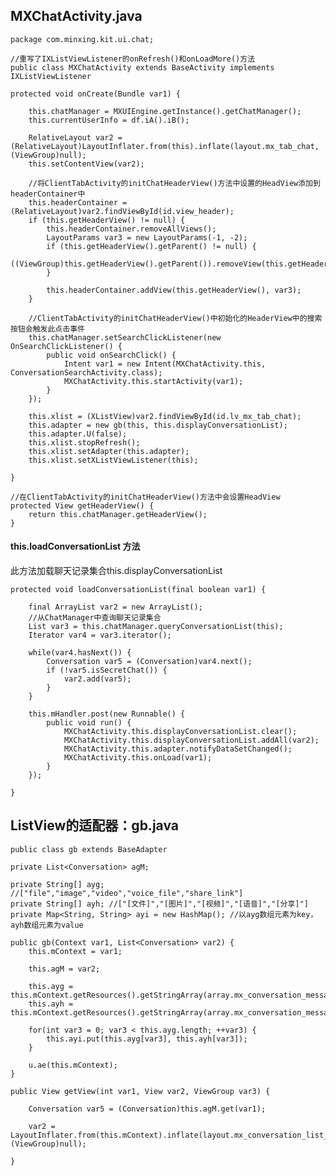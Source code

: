 ## MXChatActivity.java ##

	package com.minxing.kit.ui.chat;

	//重写了IXListViewListener的onRefresh()和onLoadMore()方法
	public class MXChatActivity extends BaseActivity implements IXListViewListener

	protected void onCreate(Bundle var1) {

		this.chatManager = MXUIEngine.getInstance().getChatManager();
        this.currentUserInfo = df.iA().iB();

		RelativeLayout var2 = (RelativeLayout)LayoutInflater.from(this).inflate(layout.mx_tab_chat, (ViewGroup)null);
        this.setContentView(var2);

		//将ClientTabActivity的initChatHeaderView()方法中设置的HeadView添加到headerContainer中
		this.headerContainer = (RelativeLayout)var2.findViewById(id.view_header);
        if (this.getHeaderView() != null) {
            this.headerContainer.removeAllViews();
            LayoutParams var3 = new LayoutParams(-1, -2);
            if (this.getHeaderView().getParent() != null) {
                ((ViewGroup)this.getHeaderView().getParent()).removeView(this.getHeaderView());
            }

            this.headerContainer.addView(this.getHeaderView(), var3);
        }

		//ClientTabActivity的initChatHeaderView()中初始化的HeaderView中的搜索按钮会触发此点击事件
		this.chatManager.setSearchClickListener(new OnSearchClickListener() {
            public void onSearchClick() {
                Intent var1 = new Intent(MXChatActivity.this, ConversationSearchActivity.class);
                MXChatActivity.this.startActivity(var1);
            }
        });

		this.xlist = (XListView)var2.findViewById(id.lv_mx_tab_chat);
		this.adapter = new gb(this, this.displayConversationList);
        this.adapter.U(false);
        this.xlist.stopRefresh();
        this.xlist.setAdapter(this.adapter);
        this.xlist.setXListViewListener(this);

	}

	//在ClientTabActivity的initChatHeaderView()方法中会设置HeadView
	protected View getHeaderView() {
        return this.chatManager.getHeaderView();
    }


#### this.loadConversationList 方法 ####
此方法加载聊天记录集合this.displayConversationList
	
	protected void loadConversationList(final boolean var1) {

		final ArrayList var2 = new ArrayList();
		//从ChatManager中查询聊天记录集合
        List var3 = this.chatManager.queryConversationList(this);
        Iterator var4 = var3.iterator();

        while(var4.hasNext()) {
            Conversation var5 = (Conversation)var4.next();
            if (!var5.isSecretChat()) {
                var2.add(var5);
            }
        }

		this.mHandler.post(new Runnable() {
            public void run() {
                MXChatActivity.this.displayConversationList.clear();
                MXChatActivity.this.displayConversationList.addAll(var2);
                MXChatActivity.this.adapter.notifyDataSetChanged();
                MXChatActivity.this.onLoad(var1);
            }
        });

	}


## ListView的适配器：gb.java ##

	public class gb extends BaseAdapter

	private List<Conversation> agM;  

    private String[] ayg; //["file","image","video","voice_file","share_link"]
    private String[] ayh; //["[文件]","[图片]","[视频]","[语音]","[分享]"]
    private Map<String, String> ayi = new HashMap(); //以ayg数组元素为key，ayh数组元素为value

	public gb(Context var1, List<Conversation> var2) {
        this.mContext = var1;

        this.agM = var2;

        this.ayg = this.mContext.getResources().getStringArray(array.mx_conversation_message_type_key);
        this.ayh = this.mContext.getResources().getStringArray(array.mx_conversation_message_type_value);

        for(int var3 = 0; var3 < this.ayg.length; ++var3) {
            this.ayi.put(this.ayg[var3], this.ayh[var3]);
        }

        u.ae(this.mContext);
    }

	public View getView(int var1, View var2, ViewGroup var3) {
			
		Conversation var5 = (Conversation)this.agM.get(var1);

		var2 = LayoutInflater.from(this.mContext).inflate(layout.mx_conversation_list_item, (ViewGroup)null);

	}